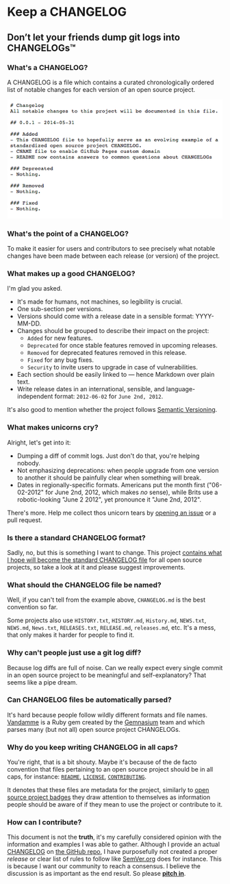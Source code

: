 # Keep a CHANGELOG

## Don’t let your friends dump git logs into CHANGELOGs&trade;

### What's a CHANGELOG?
A CHANGELOG is a file which contains a curated chronologically ordered 
list of notable changes for each version of an open source project.

[![Changelog Example](assets/images/changelog_example.png)](CHANGELOG.md)

### What's the point of a CHANGELOG?
To make it easier for users and contributors to see precisely what 
notable changes have been made between each release (or version) of the project.

### What makes up a good CHANGELOG?
I'm glad you asked.

- It's made for humans, not machines, so legibility is crucial.
- One sub-section per versions.
- Versions should come with a release date in a sensible format: YYYY-MM-DD.
- Changes should be grouped to describe their impact on the project:
  - `Added` for new features.
  - `Deprecated` for once stable features removed in upcoming releases.
  - `Removed` for deprecated features removed in this release.
  - `Fixed` for any bug fixes.
  - `Security` to invite users to upgrade in case of vulnerabilities.
- Each section should be easily linked to — hence Markdown over plain text.
- Write release dates in an international, sensible, and 
language-independent format: `2012-06-02` for `June 2nd, 2012`.

It's also good to mention whether the project 
follows [Semantic Versioning](http://semver.org/).

### What makes unicorns cry?
Alright, let's get into it:

- Dumping a diff of commit logs. Just don't do that, you're helping nobody.
- Not emphasizing deprecations: when people upgrade from one version to 
another it should be painfully clear when something will break.
- Dates in regionally-specific formats. Americans put the month first 
("06-02-2012" for June 2nd, 2012, which makes *no* sense), while Brits 
use a robotic-looking "June 2 2012", yet pronounce it "June 2nd, 2012". 

There's more. Help me collect thos unicorn tears by 
[opening an issue](https://github.com/olivierlacan/keep-a-changelog/issues/new) 
or a pull request.

### Is there a standard CHANGELOG format?
Sadly, no, but this is something I want to change. This project 
[contains what I hope will become the standard CHANGELOG file](CHANGELOG.md) 
for all open source projects, so take a look at it and please suggest improvements.

### What should the CHANGELOG file be named?
Well, if you can't tell from the example above, `CHANGELOG.md` is the 
best convention so far.

Some projects also use `HISTORY.txt`, `HISTORY.md`, `History.md`, `NEWS.txt`, 
`NEWS.md`, `News.txt`, `RELEASES.txt`, `RELEASE.md`, `releases.md`, etc.
It's a mess, that only makes it harder for people to find it.

### Why can't people just use a git log diff?
Because log diffs are full of noise. Can we really expect every single 
commit in an open source project to be meaningful and self-explanatory? 
That seems like a pipe dream.

### Can CHANGELOG files be automatically parsed?
It's hard because people follow wildly different formats and file names. 
[Vandamme](https://github.com/tech-angels/vandamme/) is a Ruby gem 
created by the [Gemnasium](http://gemnasium.com) team and which parses 
many (but not all) open source project CHANGELOGs.

### Why do you keep writing CHANGELOG in all caps?
You're right, that is a bit shouty. Maybe it's because of the de facto 
convention that files pertaining to an open source project should be in 
all caps, for instance: [`README`](README.md), [`LICENSE`](LICENSE), 
[`CONTRIBUTING`](CONTRIBUTING.md).

It denotes that these files are metadata for the project, similarly to 
[open source project badges](http://shields.io/) they draw attention to 
themselves as information people should be aware of if they mean to use 
the project or contribute to it.

### How can I contribute?
This document is not the **truth**, it's my carefully considered 
opinion with the information and examples I was able to gather. Although
I provide an actual [CHANGELOG](CHANGELOG.md) on [the GitHub repo](https://github.com/olivierlacan/keep-a-changelog),
I have purposefully not created a proper *release* or clear list of rules 
to follow like [SemVer.org](http://semver.org/) does for instance. This is 
because I want our community to reach a consensus. I believe the discussion 
is as important as the end result. So please [**pitch in**](https://github.com/olivierlacan/keep-a-changelog/issues).
